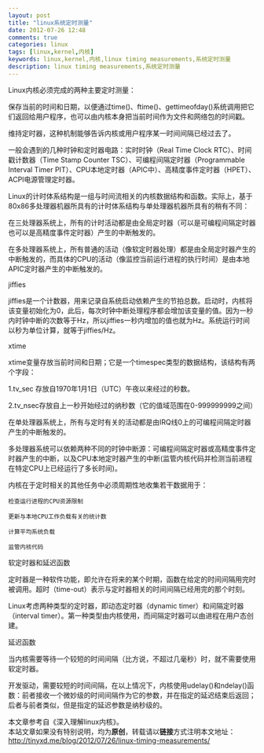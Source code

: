 ```yaml
---
layout: post
title: "linux系统定时测量"
date: 2012-07-26 12:48
comments: true
categories: linux
tags: [linux,kernel,内核]
keywords: linux,kernel,内核,linux timing measurements,系统定时测量
description: linux timing measurements,系统定时测量
---
```

Linux内核必须完成的两种主要定时测量：     

保存当前的时间和日期，以便通过time()、ftime()、gettimeofday()系统调用把它们返回给用户程序，也可以由内核本身把当前时间作为文件和网络包的时间戳。  

维持定时器，这种机制能够告诉内核或用户程序某一时间间隔已经过去了。  

一般会遇到的几种时钟和定时器电路：实时时钟（Real Time Clock RTC）、时间戳计数器（Time Stamp Counter TSC）、可编程间隔定时器（Programmable Interval Timer PIT）、CPU本地定时器（APIC中）、高精度事件定时器（HPET）、ACPI电源管理定时器。   

Linux的计时体系结构是一组与时间流相关的内核数据结构和函数。实际上，基于80x86多处理器机器所具有的计时体系结构与单处理器机器所具有的稍有不同：  

在三处理器系统上，所有的计时活动都是由全局定时器（可以是可编程间隔定时器也可以是高精度事件定时器）产生的中断触发的。  
<!--more-->
在多处理器系统上，所有普通的活动（像软定时器处理）都是由全局定时器产生的中断触发的，而具体的CPU的活动（像监控当前运行进程的执行时间）是由本地APIC定时器产生的中断触发的。  

jiffies  

jiffies是一个计数器，用来记录自系统启动依赖产生的节拍总数。启动时，内核将该变量初始化为0，此后，每次时钟中断处理程序都会增加该变量的值。因为一秒内时钟中断的次数等于Hz，所以jiffies一秒内增加的值也就为Hz。系统运行时间以秒为单位计算，就等于jiffies/Hz。   

xtime  

xtime变量存放当前时间和日期；它是一个timespec类型的数据结构，该结构有两个字段：  

1.tv_sec 存放自1970年1月1日（UTC）午夜以来经过的秒数。  

2.tv_nsec存放自上一秒开始经过的纳秒数（它的值域范围在0-999999999之间）  

在单处理器系统上，所有与定时有关的活动都是由IRQ线0上的可编程间隔定时器产生的中断触发的。  

多处理器系统可以依赖两种不同的时钟中断源：可编程间隔定时器或高精度事件定时器产生的中断，以及CPU本地定时器产生的中断(监管内核代码并检测当前进程在特定CPU上已经运行了多长时间)。  

内核在于定时相关的其他任务中必须周期性地收集若干数据用于：  

    检查运行进程的CPU资源限制  

    更新与本地CPU工作负载有关的统计数  

    计算平均系统负载  

    监管内核代码  

软定时器和延迟函数 

定时器是一种软件功能，即允许在将来的某个时期，函数在给定的时间间隔用完时被调用。超时（time-out）表示与定时器相关的时间间隔已经用完的那个时刻。 

Linux考虑两种类型的定时器，即动态定时器（dynamic timer）和间隔定时器（interval timer）。第一种类型由内核使用，而间隔定时器可以由进程在用户态创建。 

延迟函数 

当内核需要等待一个较短的时间间隔（比方说，不超过几毫秒）时，就不需要使用软定时器。 

开发驱动，需要较短的时间间隔，在以上情况下，内核使用udelay()和ndelay()函数：前者接收一个微妙级的时间间隔作为它的参数，并在指定的延迟结束后返回；后者与前者类似，但是指定的延迟参数是纳秒级的。 

 
本文章参考自《深入理解linux内核》。   
本站文章如果没有特别说明，均为**原创**，转载请以**链接**方式注明本文地址：<http://tinyxd.me/blog/2012/07/26/linux-timing-measurements/>
 
 
